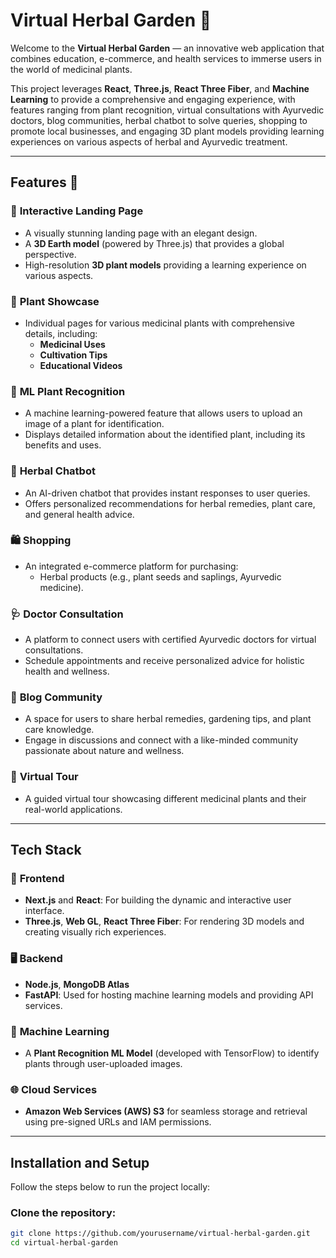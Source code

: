 # Virtual Herbal Garden 🌿

Welcome to the **Virtual Herbal Garden** — an innovative web application that combines education, e-commerce, and health services to immerse users in the world of medicinal plants.  

This project leverages **React**, **Three.js**, **React Three Fiber**, and **Machine Learning** to provide a comprehensive and engaging experience, with features ranging from plant recognition, virtual consultations with Ayurvedic doctors, blog communities, herbal chatbot to solve queries, shopping to promote local businesses, and engaging 3D plant models providing learning experiences on various aspects of herbal and Ayurvedic treatment.  

---

## Features 🌟  

### 🌿 **Interactive Landing Page**  
- A visually stunning landing page with an elegant design.  
- A **3D Earth model** (powered by Three.js) that provides a global perspective.  
- High-resolution **3D plant models** providing a learning experience on various aspects.  

### 🌱 **Plant Showcase**  
- Individual pages for various medicinal plants with comprehensive details, including:  
  - **Medicinal Uses**  
  - **Cultivation Tips**  
  - **Educational Videos**  

### 🤖 **ML Plant Recognition**  
- A machine learning-powered feature that allows users to upload an image of a plant for identification.  
- Displays detailed information about the identified plant, including its benefits and uses.  

### 💬 **Herbal Chatbot**  
- An AI-driven chatbot that provides instant responses to user queries.  
- Offers personalized recommendations for herbal remedies, plant care, and general health advice.  

### 🛍️ **Shopping**  
- An integrated e-commerce platform for purchasing:  
  - Herbal products (e.g., plant seeds and saplings, Ayurvedic medicine).  

### 🩺 **Doctor Consultation**  
- A platform to connect users with certified Ayurvedic doctors for virtual consultations.  
- Schedule appointments and receive personalized advice for holistic health and wellness.  

### 📝 **Blog Community**  
- A space for users to share herbal remedies, gardening tips, and plant care knowledge.  
- Engage in discussions and connect with a like-minded community passionate about nature and wellness.  

### 🚀 **Virtual Tour**  
- A guided virtual tour showcasing different medicinal plants and their real-world applications.  

---

## Tech Stack  

### 🎨 **Frontend**  
- **Next.js** and **React**: For building the dynamic and interactive user interface.  
- **Three.js**, **Web GL**, **React Three Fiber**: For rendering 3D models and creating visually rich experiences.  

### 🖥️ **Backend**  
- **Node.js**, **MongoDB Atlas**  
- **FastAPI**: Used for hosting machine learning models and providing API services.  

### 🤖 **Machine Learning**  
- A **Plant Recognition ML Model** (developed with TensorFlow) to identify plants through user-uploaded images.  

### 🌐 **Cloud Services**  
- **Amazon Web Services (AWS) S3** for seamless storage and retrieval using pre-signed URLs and IAM permissions.  

---

## Installation and Setup  

Follow the steps below to run the project locally:  

### Clone the repository:  
```bash
git clone https://github.com/yourusername/virtual-herbal-garden.git
cd virtual-herbal-garden
